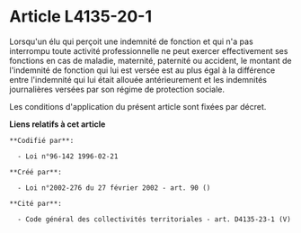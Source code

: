 # Article L4135-20-1

Lorsqu'un élu qui perçoit une indemnité de fonction et qui n'a pas interrompu toute activité professionnelle ne peut exercer
effectivement ses fonctions en cas de maladie, maternité, paternité ou accident, le montant de l'indemnité de fonction qui
lui est versée est au plus égal à la différence entre l'indemnité qui lui était allouée antérieurement et les indemnités
journalières versées par son régime de protection sociale.

Les conditions d'application du présent article sont fixées par décret.

**Liens relatifs à cet article**

	**Codifié par**:

	  - Loi n°96-142 1996-02-21

	**Créé par**:

	  - Loi n°2002-276 du 27 février 2002 - art. 90 ()

	**Cité par**:

	  - Code général des collectivités territoriales - art. D4135-23-1 (V)
